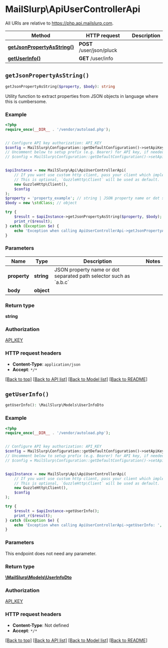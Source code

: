 # MailSlurp\ApiUserControllerApi

All URIs are relative to https://php.api.mailslurp.com.

Method | HTTP request | Description
------------- | ------------- | -------------
[**getJsonPropertyAsString()**](ApiUserControllerApi#getJsonPropertyAsString) | **POST** /user/json/pluck | 
[**getUserInfo()**](ApiUserControllerApi#getUserInfo) | **GET** /user/info | 


## `getJsonPropertyAsString()`

```php
getJsonPropertyAsString($property, $body): string
```



Utility function to extract properties from JSON objects in language where this is cumbersome.

### Example

```php
<?php
require_once(__DIR__ . '/vendor/autoload.php');


// Configure API key authorization: API_KEY
$config = MailSlurp\Configuration::getDefaultConfiguration()->setApiKey('x-api-key', 'YOUR_API_KEY');
// Uncomment below to setup prefix (e.g. Bearer) for API key, if needed
// $config = MailSlurp\Configuration::getDefaultConfiguration()->setApiKeyPrefix('x-api-key', 'Bearer');


$apiInstance = new MailSlurp\Api\ApiUserControllerApi(
    // If you want use custom http client, pass your client which implements `GuzzleHttp\ClientInterface`.
    // This is optional, `GuzzleHttp\Client` will be used as default.
    new GuzzleHttp\Client(),
    $config
);
$property = 'property_example'; // string | JSON property name or dot separated path selector such as `a.b.c`
$body = new \stdClass; // object

try {
    $result = $apiInstance->getJsonPropertyAsString($property, $body);
    print_r($result);
} catch (Exception $e) {
    echo 'Exception when calling ApiUserControllerApi->getJsonPropertyAsString: ', $e->getMessage(), PHP_EOL;
}
```

### Parameters

Name | Type | Description  | Notes
------------- | ------------- | ------------- | -------------
 **property** | **string**| JSON property name or dot separated path selector such as &#x60;a.b.c&#x60; |
 **body** | **object**|  |

### Return type

**string**

### Authorization

[API_KEY](../../README#API_KEY)

### HTTP request headers

- **Content-Type**: `application/json`
- **Accept**: `*/*`

[[Back to top]](#) [[Back to API list]](../../README#endpoints)
[[Back to Model list]](../../README#models)
[[Back to README]](../../README)

## `getUserInfo()`

```php
getUserInfo(): \MailSlurp\Models\UserInfoDto
```



### Example

```php
<?php
require_once(__DIR__ . '/vendor/autoload.php');


// Configure API key authorization: API_KEY
$config = MailSlurp\Configuration::getDefaultConfiguration()->setApiKey('x-api-key', 'YOUR_API_KEY');
// Uncomment below to setup prefix (e.g. Bearer) for API key, if needed
// $config = MailSlurp\Configuration::getDefaultConfiguration()->setApiKeyPrefix('x-api-key', 'Bearer');


$apiInstance = new MailSlurp\Api\ApiUserControllerApi(
    // If you want use custom http client, pass your client which implements `GuzzleHttp\ClientInterface`.
    // This is optional, `GuzzleHttp\Client` will be used as default.
    new GuzzleHttp\Client(),
    $config
);

try {
    $result = $apiInstance->getUserInfo();
    print_r($result);
} catch (Exception $e) {
    echo 'Exception when calling ApiUserControllerApi->getUserInfo: ', $e->getMessage(), PHP_EOL;
}
```

### Parameters

This endpoint does not need any parameter.

### Return type

[**\MailSlurp\Models\UserInfoDto**](../Model/UserInfoDto)

### Authorization

[API_KEY](../../README#API_KEY)

### HTTP request headers

- **Content-Type**: Not defined
- **Accept**: `*/*`

[[Back to top]](#) [[Back to API list]](../../README#endpoints)
[[Back to Model list]](../../README#models)
[[Back to README]](../../README)
